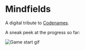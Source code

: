 # Mindfields

A digital tribute to [Codenames](https://czechgames.com/en/codenames/).

A sneak peek at the progress so far:

![Game start gif](https://imgur.com/x0brmbz.gif)
